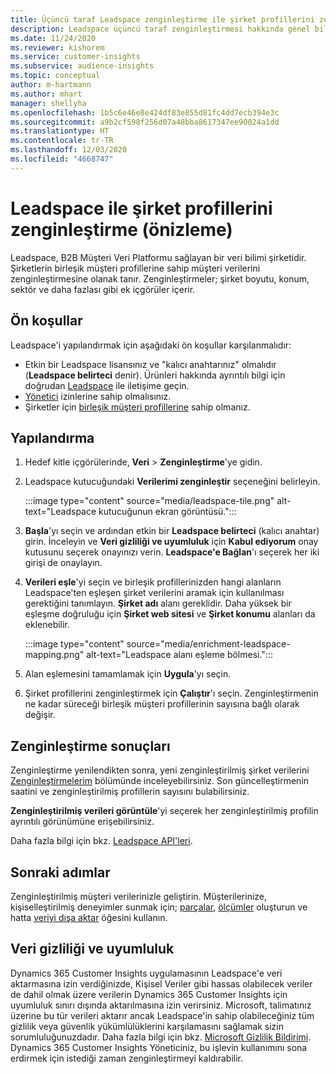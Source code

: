 ```yaml
---
title: Üçüncü taraf Leadspace zenginleştirme ile şirket profillerini zenginleştirme
description: Leadspace üçüncü taraf zenginleştirmesi hakkında genel bilgiler.
ms.date: 11/24/2020
ms.reviewer: kishorem
ms.service: customer-insights
ms.subservice: audience-insights
ms.topic: conceptual
author: m-hartmann
ms.author: mhart
manager: shellyha
ms.openlocfilehash: 1b5c6e46e8e424df83e855d81fc4dd7ecb394e3c
ms.sourcegitcommit: a9b2cf598f256d07a48bba8617347ee90024a1dd
ms.translationtype: HT
ms.contentlocale: tr-TR
ms.lasthandoff: 12/03/2020
ms.locfileid: "4668747"
---
```

# <a name="enrichment-of-company-profiles-with-leadspace-preview"></a>Leadspace ile şirket profillerini zenginleştirme (önizleme)

Leadspace, B2B Müşteri Veri Platformu sağlayan bir veri bilimi şirketidir. Şirketlerin birleşik müşteri profillerine sahip müşteri verilerini zenginleştirmesine olanak tanır. Zenginleştirmeler; şirket boyutu, konum, sektör ve daha fazlası gibi ek içgörüler içerir.

## <a name="prerequisites"></a>Ön koşullar

Leadspace'i yapılandırmak için aşağıdaki ön koşullar karşılanmalıdır:

- Etkin bir Leadspace lisansınız ve "kalıcı anahtarınız" olmalıdır (**Leadspace belirteci** denir). Ürünleri hakkında ayrıntılı bilgi için doğrudan [Leadspace](https://www.leadspace.com/products/leadspace-on-demand/) ile iletişime geçin.
- [Yönetici](permissions.md#administrator) izinlerine sahip olmalısınız.
- Şirketler için [birleşik müşteri profillerine](customer-profiles.md) sahip olmanız.

## <a name="configuration"></a>Yapılandırma

1. Hedef kitle içgörülerinde, **Veri** > **Zenginleştirme**'ye gidin.

1. Leadspace kutucuğundaki **Verilerimi zenginleştir** seçeneğini belirleyin.

   :::image type="content" source="media/leadspace-tile.png" alt-text="Leadspace kutucuğunun ekran görüntüsü.":::

1. **Başla**'yı seçin ve ardından etkin bir **Leadspace belirteci** (kalıcı anahtar) girin. İnceleyin ve **Veri gizliliği ve uyumluluk** için **Kabul ediyorum** onay kutusunu seçerek onayınızı verin. **Leadspace'e Bağlan**'ı seçerek her iki girişi de onaylayın.

1. **Verileri eşle**'yi seçin ve birleşik profillerinizden hangi alanların Leadspace'ten eşleşen şirket verilerini aramak için kullanılması gerektiğini tanımlayın. **Şirket adı** alanı gereklidir. Daha yüksek bir eşleşme doğruluğu için **Şirket web sitesi** ve **Şirket konumu** alanları da eklenebilir.

   :::image type="content" source="media/enrichment-leadspace-mapping.png" alt-text="Leadspace alanı eşleme bölmesi.":::
   
1. Alan eşlemesini tamamlamak için **Uygula**'yı seçin.

1. Şirket profillerini zenginleştirmek için **Çalıştır**'ı seçin. Zenginleştirmenin ne kadar süreceği birleşik müşteri profillerinin sayısına bağlı olarak değişir.

## <a name="enrichment-results"></a>Zenginleştirme sonuçları

Zenginleştirme yenilendikten sonra, yeni zenginleştirilmiş şirket verilerini [Zenginleştirmelerim](enrichment-hub.md) bölümünde inceleyebilirsiniz. Son güncelleştirmenin saatini ve zenginleştirilmiş profillerin sayısını bulabilirsiniz.

**Zenginleştirilmiş verileri görüntüle**'yi seçerek her zenginleştirilmiş profilin ayrıntılı görünümüne erişebilirsiniz.

Daha fazla bilgi için bkz. [Leadspace API'leri](https://support.leadspace.com/hc/en-us/sections/201997649-API).

## <a name="next-steps"></a>Sonraki adımlar

Zenginleştirilmiş müşteri verilerinizle geliştirin. Müşterilerinize, kişiselleştirilmiş deneyimler sunmak için; [parçalar](segments.md), [ölçümler](measures.md) oluşturun ve hatta [veriyi dışa aktar](export-destinations.md) öğesini kullanın.

## <a name="data-privacy-and-compliance"></a>Veri gizliliği ve uyumluluk

Dynamics 365 Customer Insights uygulamasının Leadspace'e veri aktarmasına izin verdiğinizde, Kişisel Veriler gibi hassas olabilecek veriler de dahil olmak üzere verilerin Dynamics 365 Customer Insights için uyumluluk sınırı dışında aktarılmasına izin verirsiniz. Microsoft, talimatınız üzerine bu tür verileri aktarır ancak Leadspace'in sahip olabileceğiniz tüm gizlilik veya güvenlik yükümlülüklerini karşılamasını sağlamak sizin sorumluluğunuzdadır. Daha fazla bilgi için bkz. [Microsoft Gizlilik Bildirimi](https://go.microsoft.com/fwlink/?linkid=396732).
Dynamics 365 Customer Insights Yöneticiniz, bu işlevin kullanımını sona erdirmek için istediği zaman zenginleştirmeyi kaldırabilir.